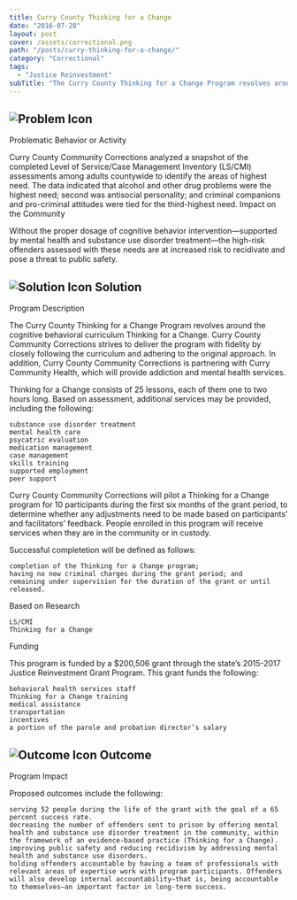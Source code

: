 ```yaml
---
title: Curry County Thinking for a Change
date: "2016-07-20"
layout: post
cover: /assets/correctional.png
path: "/posts/curry-thinking-for-a-change/"
category: "Correctional"
tags:
  - "Justice Reinvestment"
subTitle: "The Curry County Thinking for a Change Program revolves around the cognitive behavioral curriculum Thinking for a Change."
---
```


## ![Problem Icon](https://github.com/google/material-design-icons/raw/master/alert/1x_web/ic_error_outline_black_48dp.png "Problem")

Problematic Behavior or Activity

Curry County Community Corrections analyzed a snapshot of the completed Level of Service/Case Management Inventory (LS/CMI) assessments among adults countywide to identify the areas of highest need. The data indicated that alcohol and other drug problems were the highest need; second was antisocial personality; and criminal companions and pro-criminal attitudes were tied for the third-highest need.
Impact on the Community

Without the proper dosage of cognitive behavior intervention—supported by mental health and substance use disorder treatment—the high-risk offenders assessed with these needs are at increased risk to recidivate and pose a threat to public safety.
## ![Solution Icon](https://github.com/google/material-design-icons/raw/master/action/1x_web/ic_lightbulb_outline_black_48dp.png "Solution") Solution
Program Description

The Curry County Thinking for a Change Program revolves around the cognitive behavioral curriculum Thinking for a Change. Curry County Community Corrections strives to deliver the program with fidelity by closely following the curriculum and adhering to the original approach. In addition, Curry County Community Corrections is partnering with Curry Community Health, which will provide addiction and mental health services.

Thinking for a Change consists of 25 lessons, each of them one to two hours long. Based on assessment, additional services may be provided, including the following:

    substance use disorder treatment
    mental health care
    psycatric evaluation
    medication management
    case management
    skills training
    supported employment
    peer support

Curry County Community Corrections will pilot a Thinking for a Change program for 10 participants during the first six months of the grant period, to determine whether any adjustments need to be made based on participants’ and facilitators’ feedback. People enrolled in this program will receive services when they are in the community or in custody.

Successful completetion will be defined as follows:

    completion of the Thinking for a Change program;
    having no new criminal charges during the grant period; and
    remaining under supervision for the duration of the grant or until released.

Based on Research

    LS/CMI
    Thinking for a Change

Funding

This program is funded by a $200,506 grant through the state’s 2015-2017 Justice Reinvestment Grant Program. This grant funds the following:

    behavioral health services staff
    Thinking for a Change training
    medical assistance
    transportation
    incentives
    a portion of the parole and probation director’s salary

## ![Outcome Icon](https://github.com/google/material-design-icons/raw/master/action/1x_web/ic_view_list_black_48dp.png "Outcome") Outcome
Program Impact

Proposed outcomes include the following:

    serving 52 people during the life of the grant with the goal of a 65 percent success rate.
    decreasing the number of offenders sent to prison by offering mental health and substance use disorder treatment in the community, within the framework of an evidence-based practice (Thinking for a Change).
    improving public safety and reducing recidivism by addressing mental health and substance use disorders.
    holding offenders accountable by having a team of professionals with relevant areas of expertise work with program participants. Offenders will also develop internal accountability—that is, being accountable to themselves—an important factor in long-term success.
